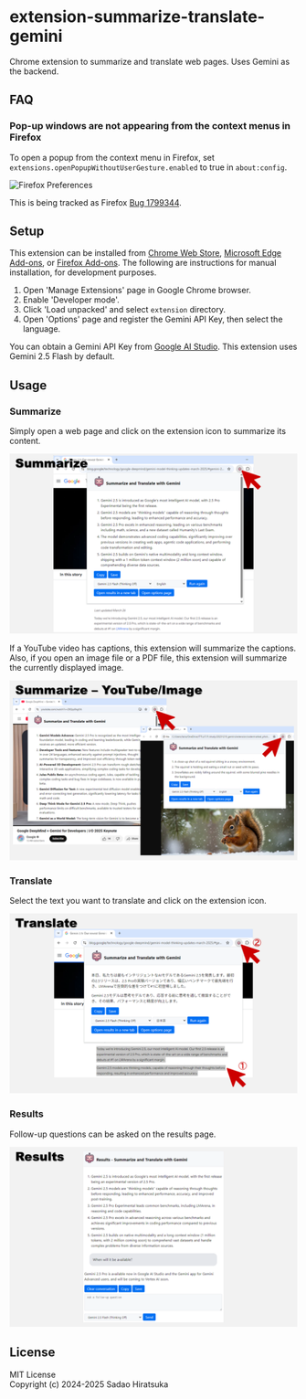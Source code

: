 # extension-summarize-translate-gemini

Chrome extension to summarize and translate web pages. Uses Gemini as the backend.

## FAQ

### Pop-up windows are not appearing from the context menus in Firefox

To open a popup from the context menu in Firefox, set `extensions.openPopupWithoutUserGesture.enabled` to true in `about:config`.

![Firefox Preferences](img/firefox_preferences.png)

This is being tracked as Firefox [Bug 1799344](https://bugzilla.mozilla.org/show_bug.cgi?id=1799344).

## Setup

This extension can be installed from [Chrome Web Store](https://chromewebstore.google.com/detail/hmdcbbbdmfapkpdaganadiihfmdnpngi), [Microsoft Edge Add-ons](https://microsoftedge.microsoft.com/addons/detail/ljmmilamifhanifgbfliknbicfjllheb), or [Firefox Add-ons](https://addons.mozilla.org/firefox/addon/summarize-translate-gemini/).
The following are instructions for manual installation, for development purposes.

1. Open 'Manage Extensions' page in Google Chrome browser.
2. Enable 'Developer mode'.
3. Click 'Load unpacked' and select `extension` directory.
4. Open 'Options' page and register the Gemini API Key, then select the language.

You can obtain a Gemini API Key from [Google AI Studio](https://aistudio.google.com).
This extension uses Gemini 2.5 Flash by default.

## Usage

### Summarize

Simply open a web page and click on the extension icon to summarize its content.

![Summarize](img/screenshot_summarize.png)

If a YouTube video has captions, this extension will summarize the captions.
Also, if you open an image file or a PDF file, this extension will summarize the currently displayed image.

![Summarize - YouTube/Image](img/screenshot_youtube_image.png)

### Translate

Select the text you want to translate and click on the extension icon.

![Translate](img/screenshot_translate.png)

### Results

Follow-up questions can be asked on the results page.

![Results](img/screenshot_results.png)

## License

MIT License  
Copyright (c) 2024-2025 Sadao Hiratsuka
